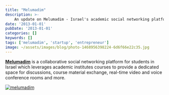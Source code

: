 ```yaml
---
title: "Melumadim"
description: >-
    An update on Melumadim - Israel's academic social networking platform
date: '2013-01-01'
pubDate: '2013-01-01'
categories: []
keywords: []
tags: ['melumadim', 'startup', 'entrepreneur']
image: ~/assets/images/blog/photo-1468956398224-6d6f66e22c35.jpg
---
```


[**Melumadim**](http://www.melumadim.co.il/) is a collaborative social networking platform for students in Israel which leverages academic institutes courses to provide a dedicated space for discussions, course material exchange, real-time video and voice conference rooms and more.

[![melumadim](https://web.archive.org/web/20140625162153im_/http://enginx.com/wp-content/uploads/2014/05/melumadim.png)](http://enginx.com/wp-content/uploads/2014/05/melumadim.png)